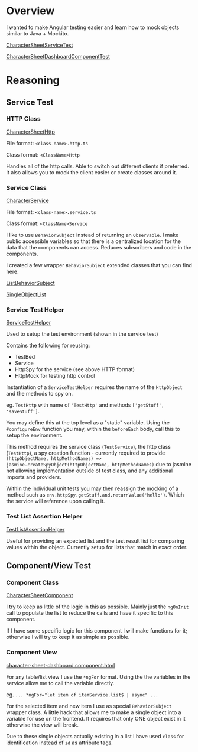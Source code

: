 
# Overview

I wanted to make Angular testing easier and learn how to mock objects similar to
Java + Mockito.

[CharacterSheetServiceTest](https://github.com/joshnickleby/angular-examples/blob/master/src/app/testing/personal/services/character-sheet.service.spec.ts)

[CharacterSheetDashboardComponentTest](https://github.com/joshnickleby/angular-examples/blob/master/src/app/testing/personal/components/character-sheet-dashboard/character-sheet-dashboard.component.spec.ts)

# Reasoning

## Service Test

### HTTP Class

[CharacterSheetHttp](https://github.com/joshnickleby/angular-examples/blob/master/src/app/testing/personal/services/character-sheet.http.ts)

File format: `<class-name>.http.ts`

Class format: `<ClassName>Http`

Handles all of the http calls. Able to switch out different clients if preferred.
It also allows you to mock the client easier or create classes around it.

### Service Class

[CharacterService](https://github.com/joshnickleby/angular-examples/blob/master/src/app/testing/personal/services/character-sheet.service.ts)

File format: `<class-name>.service.ts`

Class format: `<ClassName>Service`

I like to use `BehaviorSubject` instead of returning an `Observable`. I make public
accessible variables so that there is a centralized location for the data that
the components can access. Reduces subscribers and code in the components.

I created a few wrapper `BehaviorSubject` extended classes that you can find here:

[ListBehaviorSubject](https://github.com/joshnickleby/angular-examples/blob/master/src/app/common/list-behavior-subject.ts)

[SingleObjectList](https://github.com/joshnickleby/angular-examples/blob/master/src/app/common/single-object-list.ts)

### Service Test Helper

[ServiceTestHelper](https://github.com/joshnickleby/angular-examples/blob/master/src/app/common/service-test.helper.ts)

Used to setup the test environment (shown in the service test)

Contains the following for reusing:

- TestBed
- Service
- HttpSpy for the service (see above HTTP format)
- HttpMock for testing http control

Instantiation of a `ServiceTestHelper` requires the name of the `HttpObject` and the methods to spy on.

eg. `TestHttp` with name of `'TestHttp'` and methods `['getStuff', 'saveStuff']`.

You may define this at the top level as a "static" variable. Using the `#configureEnv`
function you may, within the `beforeEach` body, call this to setup the environment.

This method requires the service class (`TestService`), the http class (`TestHttp`),
a spy creation function - currently required to provide 
`(httpObjectName, httpMethodNames) => jasmine.createSpyObject(httpObjectName, httpMethodNames)`
due to jasmine not allowing implementation outside of test class, and any additional
imports and providers.

Within the individual unit tests you may then reassign the mocking of a method
such as `env.httpSpy.getStuff.and.returnValue('hello')`. Which the service will
reference upon calling it.

### Test List Assertion Helper

[TestListAssertionHelper](https://github.com/joshnickleby/angular-examples/blob/master/src/app/common/test-list-assertion.helper.ts)

Useful for providing an expected list and the test result list for
comparing values within the object. Currently setup for lists that
match in exact order.

## Component/View Test

### Component Class

[CharacterSheetComponent](https://github.com/joshnickleby/angular-examples/blob/master/src/app/testing/personal/components/character-sheet-dashboard/character-sheet-dashboard.component.ts)

I try to keep as little of the logic in this as possible. Mainly just the `ngOnInit` call to populate the list to reduce the
calls and have it specific to this component.

If I have some specific logic for this component I will make functions for it; otherwise I will try to keep it as simple as possible.

### Component View

[character-sheet-dashboard.component.html](https://github.com/joshnickleby/angular-examples/blob/master/src/app/testing/personal/components/character-sheet-dashboard/character-sheet-dashboard.component.html)

For any table/list view I use the `*ngFor` format. Using the the variables in the service allow me to call the variable directly.

eg. `... *ngFor="let item of itemService.list$ | async" ...`

For the selected item and new item I use as special `BehaviorSubject` wrapper class. A little hack that allows me to make a single
object into a variable for use on the frontend. It requires that only ONE object exist in it otherwise the view will break.

Due to these single objects actually existing in a list I have used `class` for identification instead of `id` as attribute tags.
